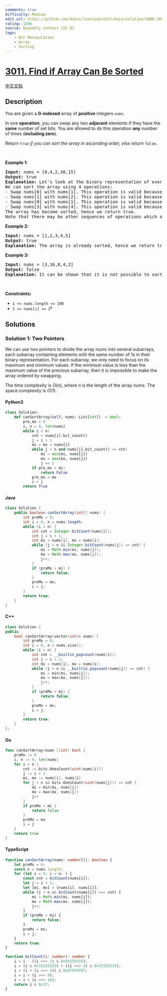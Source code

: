 ```yaml
---
comments: true
difficulty: Medium
edit_url: https://github.com/doocs/leetcode/edit/main/solution/3000-3099/3011.Find%20if%20Array%20Can%20Be%20Sorted/README_EN.md
rating: 1496
source: Biweekly Contest 122 Q2
tags:
    - Bit Manipulation
    - Array
    - Sorting
---
```


<!-- problem:start -->

# [3011. Find if Array Can Be Sorted](https://leetcode.com/problems/find-if-array-can-be-sorted)

[中文文档](/solution/3000-3099/3011.Find%20if%20Array%20Can%20Be%20Sorted/README.md)

## Description

<!-- description:start -->

<p>You are given a <strong>0-indexed</strong> array of <strong>positive</strong> integers <code>nums</code>.</p>

<p>In one <strong>operation</strong>, you can swap any two <strong>adjacent</strong> elements if they have the <strong>same</strong> number of <span data-keyword="set-bit">set bits</span>. You are allowed to do this operation <strong>any</strong> number of times (<strong>including zero</strong>).</p>

<p>Return <code>true</code> <em>if you can sort the array in ascending order, else return </em><code>false</code>.</p>

<p>&nbsp;</p>
<p><strong class="example">Example 1:</strong></p>

<pre>
<strong>Input:</strong> nums = [8,4,2,30,15]
<strong>Output:</strong> true
<strong>Explanation:</strong> Let&#39;s look at the binary representation of every element. The numbers 2, 4, and 8 have one set bit each with binary representation &quot;10&quot;, &quot;100&quot;, and &quot;1000&quot; respectively. The numbers 15 and 30 have four set bits each with binary representation &quot;1111&quot; and &quot;11110&quot;.
We can sort the array using 4 operations:
- Swap nums[0] with nums[1]. This operation is valid because 8 and 4 have one set bit each. The array becomes [4,8,2,30,15].
- Swap nums[1] with nums[2]. This operation is valid because 8 and 2 have one set bit each. The array becomes [4,2,8,30,15].
- Swap nums[0] with nums[1]. This operation is valid because 4 and 2 have one set bit each. The array becomes [2,4,8,30,15].
- Swap nums[3] with nums[4]. This operation is valid because 30 and 15 have four set bits each. The array becomes [2,4,8,15,30].
The array has become sorted, hence we return true.
Note that there may be other sequences of operations which also sort the array.
</pre>

<p><strong class="example">Example 2:</strong></p>

<pre>
<strong>Input:</strong> nums = [1,2,3,4,5]
<strong>Output:</strong> true
<strong>Explanation:</strong> The array is already sorted, hence we return true.
</pre>

<p><strong class="example">Example 3:</strong></p>

<pre>
<strong>Input:</strong> nums = [3,16,8,4,2]
<strong>Output:</strong> false
<strong>Explanation:</strong> It can be shown that it is not possible to sort the input array using any number of operations.
</pre>

<p>&nbsp;</p>
<p><strong>Constraints:</strong></p>

<ul>
	<li><code>1 &lt;= nums.length &lt;= 100</code></li>
	<li><code>1 &lt;= nums[i] &lt;= 2<sup>8</sup></code></li>
</ul>

<!-- description:end -->

## Solutions

<!-- solution:start -->

### Solution 1: Two Pointers

We can use two pointers to divide the array $\textit{nums}$ into several subarrays, each subarray containing elements with the same number of $1$s in their binary representation. For each subarray, we only need to focus on its maximum and minimum values. If the minimum value is less than the maximum value of the previous subarray, then it is impossible to make the array ordered by swapping.

The time complexity is $O(n)$, where $n$ is the length of the array $\textit{nums}$. The space complexity is $O(1)$.

<!-- tabs:start -->

#### Python3

```python
class Solution:
    def canSortArray(self, nums: List[int]) -> bool:
        pre_mx = 0
        i, n = 0, len(nums)
        while i < n:
            cnt = nums[i].bit_count()
            j = i + 1
            mi = mx = nums[i]
            while j < n and nums[j].bit_count() == cnt:
                mi = min(mi, nums[j])
                mx = max(mx, nums[j])
                j += 1
            if pre_mx > mi:
                return False
            pre_mx = mx
            i = j
        return True
```

#### Java

```java
class Solution {
    public boolean canSortArray(int[] nums) {
        int preMx = 0;
        int i = 0, n = nums.length;
        while (i < n) {
            int cnt = Integer.bitCount(nums[i]);
            int j = i + 1;
            int mi = nums[i], mx = nums[i];
            while (j < n && Integer.bitCount(nums[j]) == cnt) {
                mi = Math.min(mi, nums[j]);
                mx = Math.max(mx, nums[j]);
                j++;
            }
            if (preMx > mi) {
                return false;
            }
            preMx = mx;
            i = j;
        }
        return true;
    }
}
```

#### C++

```cpp
class Solution {
public:
    bool canSortArray(vector<int>& nums) {
        int preMx = 0;
        int i = 0, n = nums.size();
        while (i < n) {
            int cnt = __builtin_popcount(nums[i]);
            int j = i + 1;
            int mi = nums[i], mx = nums[i];
            while (j < n && __builtin_popcount(nums[j]) == cnt) {
                mi = min(mi, nums[j]);
                mx = max(mx, nums[j]);
                j++;
            }
            if (preMx > mi) {
                return false;
            }
            preMx = mx;
            i = j;
        }
        return true;
    }
};
```

#### Go

```go
func canSortArray(nums []int) bool {
	preMx := 0
	i, n := 0, len(nums)
	for i < n {
		cnt := bits.OnesCount(uint(nums[i]))
		j := i + 1
		mi, mx := nums[i], nums[i]
		for j < n && bits.OnesCount(uint(nums[j])) == cnt {
			mi = min(mi, nums[j])
			mx = max(mx, nums[j])
			j++
		}
		if preMx > mi {
			return false
		}
		preMx = mx
		i = j
	}
	return true
}
```

#### TypeScript

```ts
function canSortArray(nums: number[]): boolean {
    let preMx = 0;
    const n = nums.length;
    for (let i = 0; i < n; ) {
        const cnt = bitCount(nums[i]);
        let j = i + 1;
        let [mi, mx] = [nums[i], nums[i]];
        while (j < n && bitCount(nums[j]) === cnt) {
            mi = Math.min(mi, nums[j]);
            mx = Math.max(mx, nums[j]);
            j++;
        }
        if (preMx > mi) {
            return false;
        }
        preMx = mx;
        i = j;
    }
    return true;
}

function bitCount(i: number): number {
    i = i - ((i >>> 1) & 0x55555555);
    i = (i & 0x33333333) + ((i >>> 2) & 0x33333333);
    i = (i + (i >>> 4)) & 0x0f0f0f0f;
    i = i + (i >>> 8);
    i = i + (i >>> 16);
    return i & 0x3f;
}
```

<!-- tabs:end -->

<!-- solution:end -->

<!-- problem:end -->
